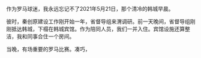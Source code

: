 作为罗马球迷，我永远忘记不了2021年5月21日，那个清冷的韩城早晨。

彼时，秦创原建设工作刚开始一年，省督导组来渭调研。前一天晚间，省督导组刚刚抵达韩城，下榻在韩城宾馆。作为陪同人员，我们一并入住。宾馆设施还算整洁，我和同事合住一个房间。

当晚，有场重要的罗马比赛。凑巧，